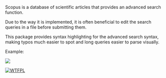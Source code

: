Scopus is a database of scientific articles that provides an advanced search function.

Due to the way it is implemented, it is often beneficial to edit the search queries in a file before submitting them.

This package provides syntax highlighting for the advanced search syntax, making typos much easier to spot and long queries easier to parse visually.

Example:

![](https://user-images.githubusercontent.com/12431317/64167519-cbe18600-ce49-11e9-8860-8c7b6fd54fa1.png)

[![WTFPL](http://www.wtfpl.net/wp-content/uploads/2012/12/wtfpl-badge-2.png)](http://www.wtfpl.net/)
